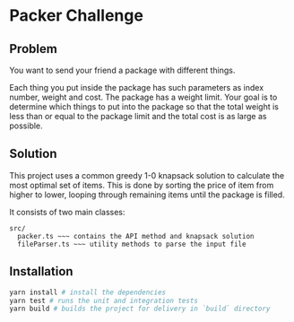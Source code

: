 # Packer Challenge

## Problem

You want to send your friend a package with different things.

Each thing you put inside the package has such parameters as index number, weight and cost. The package has a weight limit. Your goal is to determine which things to put into the package so that the total weight is less than or equal to the package limit and the total cost is as large as possible.

## Solution

This project uses a common greedy 1-0 knapsack solution to calculate the most optimal set of items. This is done by sorting the price of item from higher to lower, looping through remaining items until the package is filled.

It consists of two main classes:
```
src/
  packer.ts ~~~ contains the API method and knapsack solution
  fileParser.ts ~~~ utility methods to parse the input file
```

## Installation
```bash
yarn install # install the dependencies
yarn test # runs the unit and integration tests
yarn build # builds the project for delivery in `build` directory
```
